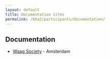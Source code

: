 ```yaml
---
layout: default
title: Documentation sites
permalink: /bha2/participants/documentation/
---
```


## Documentation

* [Waag Society](http://www.waag.org) - Amsterdam
